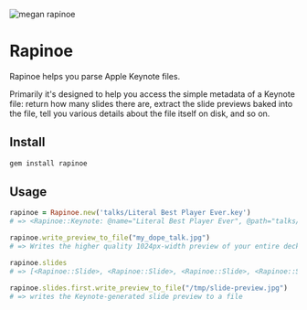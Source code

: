 ![megan rapinoe](https://cloud.githubusercontent.com/assets/2723/12370366/16ac568a-bbc3-11e5-951d-f9367476eae2.jpg)

# Rapinoe

Rapinoe helps you parse Apple Keynote files.

Primarily it's designed to help you access the simple metadata of a Keynote file: return how many slides there are, extract the slide previews baked into the file, tell you various details about the file itself on disk, and so on.

## Install

```sh
gem install rapinoe
```

## Usage

```ruby
rapinoe = Rapinoe.new('talks/Literal Best Player Ever.key')
# => <Rapinoe::Keynote: @name="Literal Best Player Ever", @path="talks/Literal Best Player Ever.key", @data=[…]>

rapinoe.write_preview_to_file("my_dope_talk.jpg")
# => Writes the higher quality 1024px-width preview of your entire deck to a file

rapinoe.slides
# => [<Rapinoe::Slide>, <Rapinoe::Slide>, <Rapinoe::Slide>, <Rapinoe::Slide>]

rapinoe.slides.first.write_preview_to_file("/tmp/slide-preview.jpg")
# => writes the Keynote-generated slide preview to a file
```
